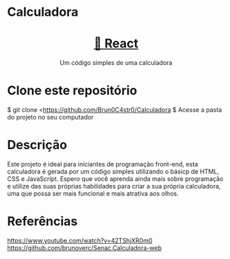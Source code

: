 # Calculadora

<h1 align="center">
  <a href="<https://pt-br.reactjs.org/>">🔗 React</a>
</h1>
<p align="center">Um código simples de uma calculadora</p>

# Clone este repositório
$ git clone <https://github.com/Brun0C4str0/Calculadora
$ Acesse a pasta do projeto no seu computador

# Descrição
<p>Este projeto é ideal para iniciantes de programação front-end, esta calculadora
é gerada por um código simples utilizando o básicp de HTML, CSS e JavaScript.
Espero que você aprenda ainda mais sobre programação e utilize das suas próprias habilidades
para criar a sua própria calculadora, uma que possa ser mais funcional e mais atrativa aos olhos. </p>

# Referências
https://www.youtube.com/watch?v=42TShjXR0m0
https://github.com/brunoverc/Senac.Calculadora-web



